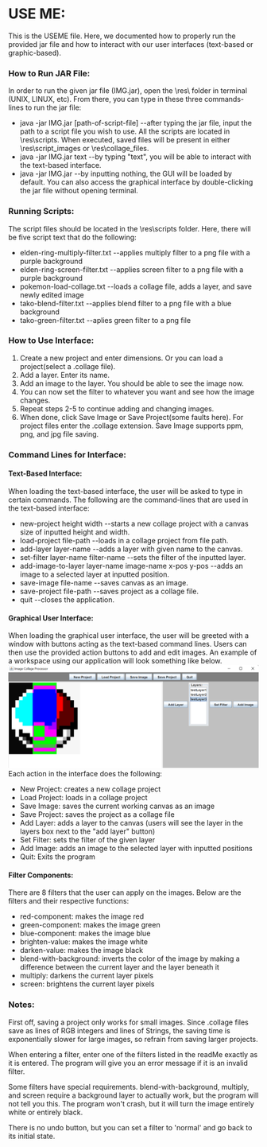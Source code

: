 # USE ME:
This is the USEME file. Here, we documented how to properly run the provided jar file and how to 
interact with our user interfaces (text-based or graphic-based).
### How to Run JAR File:
In order to run the given jar file (IMG.jar), open the \res\ folder in terminal (UNIX, LINUX, etc). 
From there, you can type in these three commands-lines to run the jar file:
 - java -jar IMG.jar [path-of-script-file] --after typing the jar file, input the path to a script file you wish to use. All the scripts are located in \res\scripts. When executed, saved files will be present in either \res\script_images or \res\collage_files.
 - java -jar IMG.jar text --by typing "text", you will be able to interact with the text-based interface. 
 - java -jar IMG.jar --by inputting nothing, the GUI will be loaded by default. You can also access the graphical interface by double-clicking the jar file without opening terminal. 
### Running Scripts:
The script files should be located in the \res\scripts folder. Here, there will be five script text 
that do the following:
 - elden-ring-multiply-filter.txt --applies multiply filter to a png file with a purple background
 - elden-ring-screen-filter.txt --applies screen filter to a png file with a purple background
 - pokemon-load-collage.txt --loads a collage file, adds a layer, and save newly edited image
 - tako-blend-filter.txt --applies blend filter to a png file with a blue background
 - tako-green-filter.txt --aplies green filter to a png file
### How to Use Interface:
1. Create a new project and enter dimensions. Or you can load a project(select a .collage file).
2. Add a layer. Enter its name. 
3. Add an image to the layer. You should be able to see the image now.
4. You can now set the filter to whatever you want and see how the image changes. 
5. Repeat steps 2-5 to continue adding and changing images.
6. When done, click Save Image or Save Project(some faults here). For project files enter the .collage extension. Save Image supports ppm, png, and jpg file saving.
### Command Lines for Interface:
#### Text-Based Interface:
When loading the text-based interface, the user will be asked to type in certain commands.
The following are the command-lines that are used in the text-based interface:
 - new-project height width --starts a new collage project with a canvas size of inputted height and width.
 - load-project file-path --loads in a collage project from file path.
 - add-layer layer-name --adds a layer with given name to the canvas.
 - set-filter layer-name filter-name --sets the filter of the inputted layer.
 - add-image-to-layer layer-name image-name x-pos y-pos --adds an image to a selected layer at inputted position.
 - save-image file-name --saves canvas as an image.
 - save-project file-path --saves project as a collage file.
 - quit --closes the application.
#### Graphical User Interface:
When loading the graphical user interface, the user will be greeted with a window with buttons acting
as the text-based command lines. Users can then use the provided action buttons to add and edit images.
An example of a workspace using our application will look something like below.
![Alt text](.\example_images\GUI-Working.png)
Each action in the interface does the following:
 - New Project: creates a new collage project
 - Load Project: loads in a collage project
 - Save Image: saves the current working canvas as an image
 - Save Project: saves the project as a collage file
 - Add Layer: adds a layer to the canvas (users will see the layer in the layers box next to the "add layer" button)
 - Set Filter: sets the filter of the given layer
 - Add Image: adds an image to the selected layer with inputted positions
 - Quit: Exits the program
#### Filter Components:
There are 8 filters that the user can apply on the images. Below are the filters and their respective functions:
 - red-component: makes the image red
 - green-component: makes the image green
 - blue-component: makes the image blue
 - brighten-value: makes the image white
 - darken-value: makes the image black
 - blend-with-background: inverts the color of the image by making a difference between the current layer and the layer beneath it
 - multiply: darkens the current layer pixels
 - screen: brightens the current layer pixels
### Notes:
First off, saving a project only works for small images. Since .collage files
save as lines of RGB integers and lines of Strings, the saving time is exponentially
slower for large images, so refrain from saving larger projects.

When entering a filter, enter one of the filters listed in the readMe exactly as it is entered. 
The program will give you an error message if it is an invalid filter. 

Some filters have special requirements.
blend-with-background, multiply, and screen require a background layer to actually work, but 
the program will not tell you this. The program won't crash, but it will turn the image entirely white or entirely black.

There is no undo button, but you can set a filter to 'normal' and go back to its initial state. 


